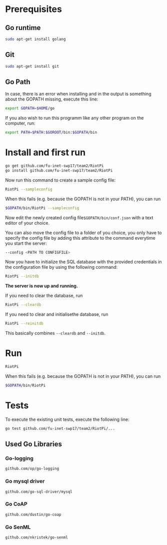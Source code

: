 # Prerequisites

## Go runtime

```sh
sudo apt-get install golang
```

## Git

```sh
sudo apt-get install git
```

## Go Path

In case, there is an error when installing and in the output is something about the GOPATH missing, execute this line:

```sh
export GOPATH=$HOME/go
```

If you also wish to run this programm like any other program on the computer, run:

```sh
export PATH=$PATH:$GOROOT/bin:$GOPATH/bin
```

# Install and first run

```sh
go get github.com/fu-inet-swp17/team2/RiotPi
go install github.com/fu-inet-swp17/team2/RiotPi
```

Now run this command to create a sample config file:

```sh
RiotPi --sampleconfig
```

When this fails (e.g. because the GOPATH is not in your PATH), you can run
```sh
$GOPATH/bin/RiotPi --sampleconfig
```

Now edit the newly created config file`$GOPATH/bin/conf.json` with a text editor of your choice.

You can also move the config file to a folder of you choice, you only have to specify the config file by adding this attribute to the command everytime you start the server:
```sh
--config <PATH TO CONFIGFILE>
```

Now you have to initialize the SQL database with the provided credentials in the configuration file by using the following command:

```sh
RiotPi --initdb
```

__The server is now up and running.__

If you need to clear the database, run
```sh
RiotPi --cleardb
```

If you need to clear and initialisethe database, run
```sh
RiotPi --reinitdb
```
This basically combines `--cleardb` and `--initdb`.

# Run

```sh
RiotPi
```

When this fails (e.g. because the GOPATH is not in your PATH), you can run
```sh
$GOPATH/bin/RiotPi
```

# Tests

To execute the existing unit tests, execute the following line:

```sh
go test github.com/fu-inet-swp17/team2/RiotPi/...
```

## Used Go Libraries

### Go-logging

`github.com/op/go-logging`

### Go mysql driver

`github.com/go-sql-driver/mysql`

### Go CoAP

`github.com/dustin/go-coap`

### Go SenML

`github.com/nkristek/go-senml`

